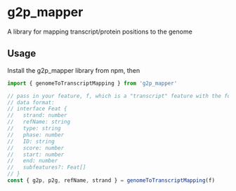 # g2p_mapper

A library for mapping transcript/protein positions to the genome

## Usage

Install the g2p_mapper library from npm, then

```js
import { genomeToTranscriptMapping } from 'g2p_mapper'

// pass in your feature, f, which is a "transcript" feature with the following
// data format:
// interface Feat {
//   strand: number
//   refName: string
//   type: string
//   phase: number
//   ID: string
//   score: number
//   start: number
//   end: number
//   subfeatures?: Feat[]
// }
const { g2p, p2g, refName, strand } = genomeToTranscriptMapping(f)
```
